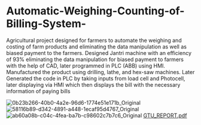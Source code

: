 # Automatic-Weighing-Counting-of-Billing-System-
Agricultural project designed for farmers to automate the weighing and costing of farm products and eliminating the data manipulation as well as biased payment to the farmers. 
Designed Jantri machine with an efficiency of 93% eliminating the data manipulation for biased payment to farmers with the help of CAD, later programmed in PLC (ABB) using HMI. Manufactured the product using drilling, lathe, and hex-saw machines.
Later Generated the code in PLC by taking inputs from load cell and Photocell, later displaying via HMI which then displays the bill with the necessary information of paying bills  

![0b23b266-40b0-4a2e-96d6-1774e51e171b_Original](https://user-images.githubusercontent.com/60622550/129490500-5329de11-2a72-4e76-90fb-9fcfb7ef6487.jpg)
![58116b89-d342-4891-a448-1ecaf95d4767_Original](https://user-images.githubusercontent.com/60622550/129490502-822bc1e9-f063-4403-adb0-20d9a500ff67.jpg)
![ab60a08b-c04c-4fea-ba7b-c98602c7b7c6_Original](https://user-images.githubusercontent.com/60622550/129490503-1af2c879-9230-4c03-a797-c7db69acd209.jpg)
[GTU_REPORT.pdf](https://github.com/saloni2509/Automatic-Weighing-Counting-of-Billing-System-/files/6988775/GTU_REPORT.pdf)


